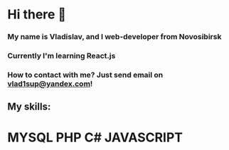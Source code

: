 # Hi there 👋
### My name is Vladislav, and I web-developer from Novosibirsk
### Currently I'm learning React.js
### How to contact with me? Just send email on vlad1sup@yandex.com!

## My skills:
# MYSQL PHP C# JAVASCRIPT
